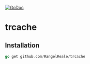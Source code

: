 [![GoDoc](https://godoc.org/github.com/RangelReale/trcache?status.png)](https://godoc.org/github.com/RangelReale/trcache)

trcache
=======


## Installation

```go
go get github.com/RangelReale/trcache
```
